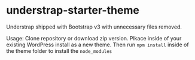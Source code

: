 # understrap-starter-theme
Understrap shipped with Bootstrap v3 with unnecessary files removed.

Usage: Clone repository or download zip version. Plkace inside of your existing WordPress install as a new theme. Then run `npm install` inside of the theme folder to install the `node_modules`
